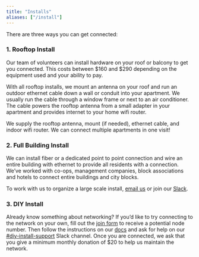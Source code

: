 ```yaml
---
title: "Installs"
aliases: ["/install"]
---
```


There are three ways you can get connected:

### 1. Rooftop Install

Our team of volunteers can install hardware on your roof or balcony to get you connected. This costs between $160 and $290 depending on the equipment used and your ability to pay.

With all rooftop installs, we mount an antenna on your roof and run an outdoor ethernet cable down a wall or conduit into your apartment. We usually run the cable through a window frame or next to an air conditioner. The cable powers the rooftop antenna from a small adapter in your apartment and provides internet to your home wifi router.

We supply the rooftop antenna, mount (if needed), ethernet cable, and indoor wifi router. We can connect multiple apartments in one visit!

### 2. Full Building Install

We can install fiber or a dedicated point to point connection and wire an entire building with ethernet to provide all residents with a connection. We’ve worked with co-ops, management companies, block associations and hotels to connect entire buildings and city blocks. 

To work with us to organize a large scale install, [email us](mailto:install@nycmesh.net) or join our [Slack](https://slack.nycmesh.net).

### 3. DIY Install

Already know something about networking? If you’d like to try connecting to the network on your own, fill out the [join form](/join) to receive a potential node number. Then follow the instructions on our [docs](https://docs.nycmesh.net/installs/) and ask for help on our [#diy-install-support](https://slack.nycmesh.net/T02MB96L1/CL7BDUTA7) Slack channel. Once you are connected, we ask that you give a minimum monthly donation of $20 to help us maintain the network.
